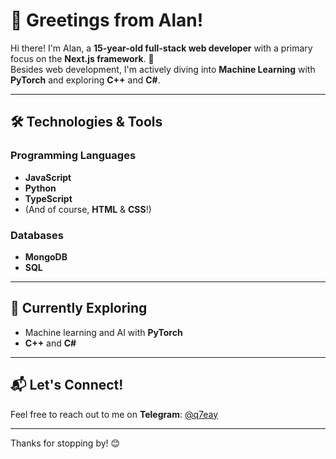 # 👋 Greetings from Alan!

Hi there! I'm Alan, a **15-year-old full-stack web developer** with a primary focus on the **Next.js framework**. 🚀  
Besides web development, I'm actively diving into **Machine Learning** with **PyTorch** and exploring **C++** and **C#**.  

---

## 🛠️ Technologies & Tools

### Programming Languages
- **JavaScript**  
- **Python**  
- **TypeScript**  
- (And of course, **HTML** & **CSS**!)  

### Databases
- **MongoDB**  
- **SQL**  

---

## 🌱 Currently Exploring
- Machine learning and AI with **PyTorch**  
- **C++** and **C#**  

---

## 📬 Let's Connect!
Feel free to reach out to me on **Telegram**: [@q7eay](https://t.me/q7eay)  

---

Thanks for stopping by! 😊



<!--
**quazzz/quazzz** is a ✨ _special_ ✨ repository because its `README.md` (this file) appears on your GitHub profile.

Here are some ideas to get you started:

- 🔭 I’m currently working on ...
- 🌱 I’m currently learning ...
- 👯 I’m looking to collaborate on ...
- 🤔 I’m looking for help with ...
- 💬 Ask me about ...
- 📫 How to reach me: ...
- 😄 Pronouns: ...
- ⚡ Fun fact: ...
-->
